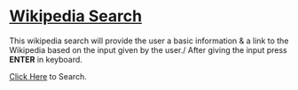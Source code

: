 # [Wikipedia Search]( https://sspstark.github.io/Wikipedia-Search/)
This wikipedia search will provide the user a basic information & a link to the Wikipedia based on the input given by the user./
After giving the input press **ENTER** in keyboard. 

[Click Here]( https://sspstark.github.io/Wikipedia-Search/) to Search.

